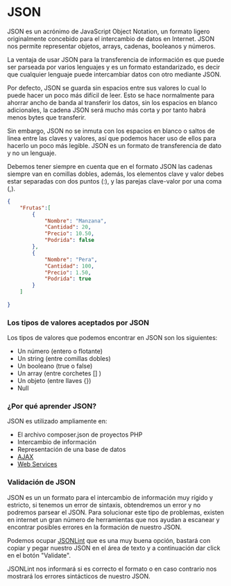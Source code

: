 # JSON
JSON es un acrónimo de JavaScript Object Notation, un formato ligero originalmente concebido para el intercambio de datos en Internet. JSON nos permite representar objetos, arrays, cadenas, booleanos y números.

La ventaja de usar JSON para la transferencia de información es que puede ser parseada por varios lenguajes y es un formato estandarizado, es decir que cualquier lenguaje puede intercambiar datos con otro mediante JSON.

Por defecto, JSON se guarda sin espacios entre sus valores lo cual lo puede hacer un poco más difícil de leer.
Esto se hace normalmente para ahorrar ancho de banda al transferir los datos, sin los espacios en blanco adicionales, la cadena JSON será mucho más corta y por tanto habrá menos bytes que transferir.

Sin embargo, JSON no se inmuta con los espacios en blanco o saltos de linea entre las claves y valores, así que podemos hacer uso de ellos para hacerlo un poco más legible.
JSON es un formato de transferencia de dato y no un lenguaje.

Debemos tener siempre en cuenta que en el formato JSON las cadenas siempre van en comillas dobles, además, los elementos clave y valor debes estar separadas con dos puntos (:), y las parejas clave-valor por una coma (,).
```json
{ 
    "Frutas":[
        {
            "Nombre": "Manzana",
            "Cantidad": 20,
            "Precio": 10.50,
            "Podrida": false 
        },
        {
            "Nombre": "Pera",
            "Cantidad": 100,
            "Precio": 1.50,
            "Podrida": true 
        }
    ]
    
}
```

### Los tipos de valores aceptados por JSON
Los tipos de valores que podemos encontrar en JSON son los siguientes:

* Un número (entero o flotante)
* Un string (entre comillas dobles)
* Un booleano (true o false)
* Un array (entre corchetes [] )
* Un objeto (entre llaves {})
* Null

### ¿Por qué aprender JSON?
JSON es utilizado ampliamente en:
* El archivo composer.json de proyectos PHP
* Intercambio de información
* Representación de una base de datos
* [AJAX](https://es.wikipedia.org/wiki/AJAX)
* [Web Services](https://es.wikipedia.org/wiki/Servicio_web)


### Validación de JSON
JSON es un un formato para el intercambio de información muy rígido y estricto, si tenemos un error de sintaxis, obtendremos un error y no podremos parsear el JSON.
Para solucionar este tipo de problemas, existen en internet un gran número de herramientas que nos ayudan a escanear y encontrar posibles errores en la formación de nuestro JSON.

Podemos ocupar [JSONLint](http://jsonlint.com/) que es una muy buena opción, bastará con copiar y pegar nuestro JSON en el área de texto y a continuación dar click en el botón "Validate". 

JSONLint nos informará si es correcto el formato o en caso contrario nos mostrará los errores sintácticos de nuestro JSON.




